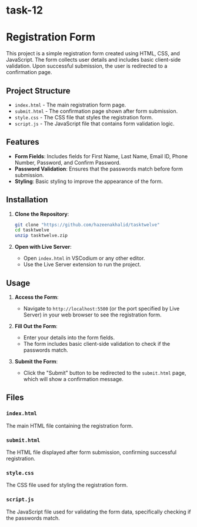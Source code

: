 # task-12
# Registration Form

This project is a simple registration form created using HTML, CSS, and JavaScript. The form collects user details and includes basic client-side validation. Upon successful submission, the user is redirected to a confirmation page.

## Project Structure

- `index.html` - The main registration form page.
- `submit.html` - The confirmation page shown after form submission.
- `style.css` - The CSS file that styles the registration form.
- `script.js` - The JavaScript file that contains form validation logic.

## Features

- **Form Fields**: Includes fields for First Name, Last Name, Email ID, Phone Number, Password, and Confirm Password.
- **Password Validation**: Ensures that the passwords match before form submission.
- **Styling**: Basic styling to improve the appearance of the form.

## Installation

1. **Clone the Repository**:
   ```bash
   git clone "https://github.com/hazeenakhalid/tasktwelve"
   cd tasktwelve
   unzip tasktwelve.zip
   ```

2. **Open with Live Server**:
   - Open `index.html` in VSCodium or any other editor.
   - Use the Live Server extension to run the project.

## Usage

1. **Access the Form**:
   - Navigate to `http://localhost:5500` (or the port specified by Live Server) in your web browser to see the registration form.

2. **Fill Out the Form**:
   - Enter your details into the form fields.
   - The form includes basic client-side validation to check if the passwords match.

3. **Submit the Form**:
   - Click the "Submit" button to be redirected to the `submit.html` page, which will show a confirmation message.

## Files

### `index.html`
The main HTML file containing the registration form.

### `submit.html`
The HTML file displayed after form submission, confirming successful registration.

### `style.css`
The CSS file used for styling the registration form.

### `script.js`
The JavaScript file used for validating the form data, specifically checking if the passwords match.
